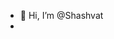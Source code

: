 - 👋 Hi, I’m @Shashvat
- 

<!---
Shashtttt/Shashtttt is a ✨ special ✨ repository because its `README.md` (this file) appears on your GitHub profile.
You can click the Preview link to take a look at your changes.
--->
